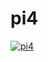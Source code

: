 # pi4

[![pi4](https://github.com/marizmendi/pi4/actions/workflows/pi4.yml/badge.svg)](https://github.com/marizmendi/pi4/actions/workflows/pi4.yml)
